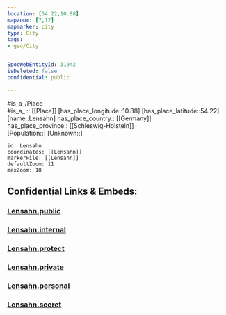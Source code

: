 ```yaml
---
location: [54.22,10.88] 
mapzoom: [7,12] 
mapmarker: city 
type: City
tags:
- geo/City


SpocWebEntityId: 31942
isDeleted: false
confidential: public

---
```

#is_a_/Place  
#is_a_ :: [[Place]] 
[has_place_longitude::10.88] 
[has_place_latitude::54.22] 
[name::Lensahn] 
has_place_country:: [[Germany]]  
has_place_province:: [[Schleswig-Holstein]]  
[Population::] 
[Unknown::] 


```leaflet
id: Lensahn
coordinates: [[Lensahn]] 
markerFile: [[Lensahn]] 
defaultZoom: 11 
maxZoom: 18
```


## Confidential Links & Embeds: 

### [Lensahn.public](/_public/\Earth\Continent\Europe\Europe~Central\Germany\Germany~West\Schleswig-Holstein\counties~SH\Ostholstein\cities~OstholsteinLensahn.public.md) 

### [Lensahn.internal](/_internal/\Earth\Continent\Europe\Europe~Central\Germany\Germany~West\Schleswig-Holstein\counties~SH\Ostholstein\cities~OstholsteinLensahn.internal.md) 

### [Lensahn.protect](/_protect/\Earth\Continent\Europe\Europe~Central\Germany\Germany~West\Schleswig-Holstein\counties~SH\Ostholstein\cities~OstholsteinLensahn.protect.md) 

### [Lensahn.private](/_private/\Earth\Continent\Europe\Europe~Central\Germany\Germany~West\Schleswig-Holstein\counties~SH\Ostholstein\cities~OstholsteinLensahn.private.md) 

### [Lensahn.personal](/_personal/\Earth\Continent\Europe\Europe~Central\Germany\Germany~West\Schleswig-Holstein\counties~SH\Ostholstein\cities~OstholsteinLensahn.personal.md) 

### [Lensahn.secret](/_secret/\Earth\Continent\Europe\Europe~Central\Germany\Germany~West\Schleswig-Holstein\counties~SH\Ostholstein\cities~OstholsteinLensahn.secret.md)

